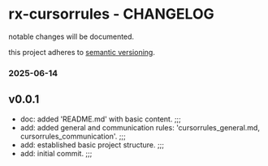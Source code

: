 # rx-cursorrules - CHANGELOG

notable changes will be documented.

this project adheres to [semantic versioning](https://semver.org/spec/v2.0.0.html).

### 2025-06-14

## v0.0.1

- doc: added 'README.md' with basic content. ;;;
- add: added general and communication rules: 'cursorrules_general.md, cursorrules_communication'. ;;;
- add: established basic project structure. ;;;
- add: initial commit. ;;;
